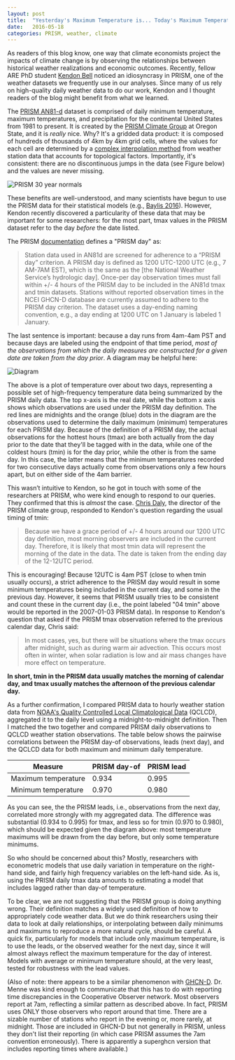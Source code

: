 ```yaml
---
layout: post
title:  "Yesterday's Maximum Temperature is... Today's Maximum Temperature?"
date:   2016-05-18
categories: PRISM, weather, climate
---
```


As readers of this blog know, one way that climate economists project the impacts of climate change is by observing the relationships between historical weather realizations and economic outcomes. Recently, fellow ARE PhD student [Kendon Bell](http://www.kendonbell.com/) noticed an idiosyncrasy in PRISM, one of the weather datasets we frequently use in our analyses. Since many of us rely on high-quality daily weather data to do our work, Kendon and I thought readers of the blog might benefit from what we learned.

The [PRISM AN81-d](http://www.prism.oregonstate.edu/documents/PRISM_datasets.pdf) dataset is comprised of daily minimum temperature, maximum temperatures, and precipitation for the continental United States from 1981 to present. It is created by the [PRISM Climate Group](http://www.prism.oregonstate.edu/) at Oregon State, and it is *really* nice. Why? It's a gridded data product: it is composed of hundreds of thousands of 4km by 4km grid cells, where the values for each cell are determined by a [complex interpolation method](http://www.prism.oregonstate.edu/documents/Daly2008_PhysiographicMapping_IntJnlClim.pdf) from weather station data that accounts for topological factors. Importantly, it's consistent: there are no discontinuous jumps in the data (see Figure below) and the values are never missing.

![PRISM 30 year normals](../../assets/img/PRISM_tmax_30yr_normal_4kmM2_annual.png)

These benefits are well-understood, and many scientists have begun to use the PRISM data for their statistical models (e.g., [Baylis 2016](http://patrickbaylis.com/files/Baylis_JMP.pdf)). However, Kendon recently discovered a particularity of these data that may be important for some researchers: for the most part, tmax values in the PRISM dataset refer to the day *before* the date listed.

The PRISM [documentation](http://prism.nacse.org/documents/PRISM_datasets.pdf) defines a "PRISM day" as:

> Station data used in AN81d are screened for adherence to a “PRISM day” criterion.  A PRISM day is defined as 1200 UTC-1200 UTC (e.g., 7 AM-7AM EST), which is the same as the [the National Weather Service’s hydrologic day].  Once-per day observation times must fall within +/- 4 hours of the PRISM day to be included in the AN81d tmax and tmin datasets.  Stations without reported observation times in the NCEI GHCN-D database are currently assumed to adhere to the PRISM day criterion.  The dataset uses a day-ending naming convention, e.g., a day ending at 1200 UTC on 1 January is labeled 1 January.

The last sentence is important: because a day runs from 4am-4am PST and because days are labeled using the endpoint of that time period, *most of the observations from which the daily measures are constructed for a given date are taken from the day prior*. A diagram may be helpful here:

![Diagram](/assets/img/prism_dates_example.png)

The above is a plot of temperature over about two days, representing a possible set of high-frequency temperature data being summarized by the PRISM daily data. The top x-axis is the real date, while the bottom x axis shows which observations are used under the PRISM day definition. The red lines are midnights and the orange (blue) dots in the diagram are the observations used to determine the daily maximum (minimum) temperatures for each PRISM day. Because of the definition of a PRISM day, the actual observations for the hottest hours (tmax) are both actually from the day prior to the date that they'll be tagged with in the data, while one of the coldest hours (tmin) is for the day prior, while the other is from the same day. In this case, the latter means that the minimum temperatures recorded for two consecutive days actually come from observations only a few hours apart, but on either side of the 4am barrier.

This wasn’t intuitive to Kendon, so he got in touch with some of the researchers at PRISM, who were kind enough to respond to our queries. They confirmed that this is *almost* the case. [Chris Daly](http://cbee.oregonstate.edu/prism), the director of the PRISM climate group, responded to Kendon's question regarding the usual timing of tmin:

> Because we have a grace period of +/- 4 hours around our 1200 UTC day definition, most morning observers are included in the current day. Therefore, it is likely that most tmin data will represent the morning of the date in the data. The date is taken from the ending day of the 12-12UTC period.

This is encouraging! Because 12UTC is 4am PST (close to when tmin usually occurs), a strict adherence to the PRISM day would result in some minimum temperatures being included in the current day, and some in the previous day. However, it seems that PRISM usually tries to be consistent and count these in the current day (i.e., the point labeled "04 tmin" above would be reported in the 2007-01-03 PRISM data). In response to Kendon's question that asked if the PRISM tmax observation referred to the previous calendar day, Chris said:

> In most cases, yes, but there will be situations where the tmax occurs after midnight, such as during warm air advection.  This occurs most often in winter, when solar radiation is low and air mass changes have more effect on temperature.

**In short, tmin in the PRISM data usually matches the morning of calendar day, and tmax usually matches the afternoon of the previous calendar day.**

As a further confirmation, I compared PRISM data to hourly weather station data from [NOAA's Quality Controlled Local Climatological Data](https://www.ncdc.noaa.gov/data-access/land-based-station-data/land-based-datasets/quality-controlled-local-climatological-data-qclcd) (QCLCD), aggregated it to the daily level using a midnight-to-midnight definition. Then I matched the two together and compared PRISM daily observations to QCLCD weather station observations. The table below shows the pairwise correlations between the PRISM day-of observations, leads (next day), and the QCLCD data for both maximum and minimum daily temperature.

Measure | PRISM day-of        | PRISM lead |
--------------------|------------|------
Maximum temperature | 0.934      | 0.995
Minimum temperature | 0.970      | 0.980

As you can see, the the PRISM leads, i.e., observations from the next day, correlated more strongly with my aggregated data. The difference was substantial (0.934 to 0.995) for tmax, and less so for tmin (0.970 to 0.980), which should be expected given the diagram above: most temperature maximums will be drawn from the day before, but only some temperature minimums.

So who should be concerned about this? Mostly, researchers with econometric models that use daily variation in temperature on the right-hand side, and fairly high frequency variables on the left-hand side. As is, using the PRISM daily tmax data amounts to estimating a model that includes lagged rather than day-of temperature.

To be clear, we are not suggesting that the PRISM group is doing anything wrong. Their definition matches a widely used definition of how to appropriately code weather data. But we do think researchers using their data to look at daily relationships, or interpolating between daily minimums and maximums to reproduce a more natural cycle, should be careful. A quick fix, particularly for models that include only maximum temperature, is to use the leads, or the observed weather for the next day, since it will almost always reflect the maximum temperature for the day of interest. Models with average or minimum temperature should, at the very least, tested for robustness with the lead values.

(Also of note: there appears to be a similar phenomenon with [GHCN-D](ftp://ftp.ncdc.noaa.gov/pub/data/ghcn/daily/papers/menne-etal2012.pdf). Dr. Menne was kind enough to communicate that this has to do with reporting time discrepancies in the Cooperative Observer network. Most observers report at 7am, reflecting a similar pattern as described above. In fact, PRISM uses ONLY those observers who report around that time. There are a sizable number of stations who report in the evening or, more rarely, at midnight. Those are included in GHCN-D but not generally in PRISM, unless they don't list their reporting (in which case PRISM assumes the 7am convention erroneously). There is apparently a superghcn version that includes reporting times where available.)
